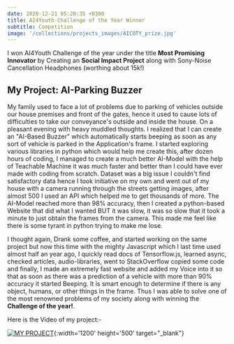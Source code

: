 ```yaml
---
date: 2020-12-21 05:20:35 +0300
title: AI4Youth-Challenge of the Year Winner
subtitle: Competition
image: '/collections/projects_images/AICOTY_prize.jpg'
---
```

I won AI4Youth Challenge of the year under the title **Most Promising Innovator** by Creating an **Social Impact Project** along with Sony-Noise Cancellation Headphones (worthing about 15k!)

## My Project: AI-Parking Buzzer
My family used to face a lot of problems due to parking of vehicles outside our house premises and front of the gates, hence it used to cause lots of difficulties to take our conveyance's outside and inside the house.
On a pleasant evening with heavy muddled thoughts. I realized that I can create an "AI-Based Buzzer" which automatically starts beeping as soon as any sort of vehicle is parked in the Application's frame. I started exploring various libraries in python which would help me create this, after dozen hours of coding, I managed to create a much better AI-Model with the help of Teachable Machine it was much faster and better than I could have ever made with coding from scratch. Dataset was a big issue I couldn't find satisfactory data hence I took initiative on my own and went out of my house with a camera running through the streets getting images, after almost 500 I used an API which helped me to get thousands of more. The AI-Model reached more than 98% accuracy, then I created a python-based Website that did what I wanted BUT it was slow, it was so slow that it took a minute to just obtain the frames from the camera. This made me feel like there is some tyrant in python trying to make me lose.

I thought again, Drank some coffee, and started working on the same project but now this time with the mighty Javascript which I last time used almost half an year ago, I quickly read docs of Tensorflow.js, learned async, checked articles, audio-libraries, went to StackOverflow copied some code and finally, I made an extremely fast website and added my Voice into it so that as soon as there was a prediction of a vehicle with more than 90% accuracy it started Beeping. It is smart enough to determine if there is any object, humans, or other things in the frame.
Thus I was able to solve one of the most renowned problems of my society along with winning the **Challenge of  the year!**. 

Here is the Video of my project:- 

[![MY PROJECT](/collections/projects_images/buzzer.jpg)](https://www.youtube.com/watch?v=OCJXNcSbQtg){:width='1200' height='500' target="_blank"}
